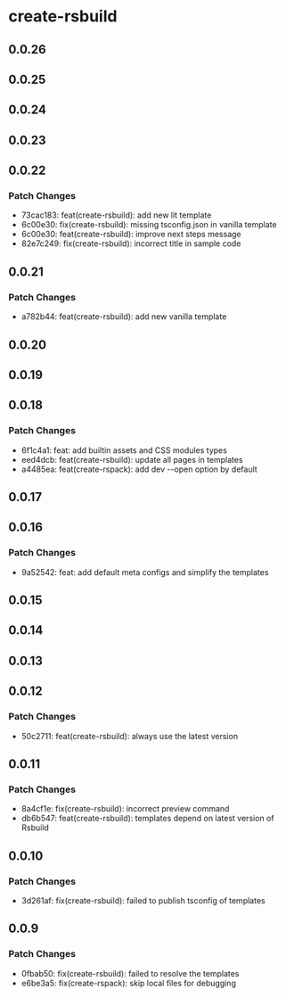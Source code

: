 # create-rsbuild

## 0.0.26

## 0.0.25

## 0.0.24

## 0.0.23

## 0.0.22

### Patch Changes

- 73cac183: feat(create-rsbuild): add new lit template
- 6c00e30: fix(create-rsbuild): missing tsconfig.json in vanilla template
- 6c00e30: feat(create-rsbuild): improve next steps message
- 82e7c249: fix(create-rsbuild): incorrect title in sample code

## 0.0.21

### Patch Changes

- a782b44: feat(create-rsbuild): add new vanilla template

## 0.0.20

## 0.0.19

## 0.0.18

### Patch Changes

- 6f1c4a1: feat: add builtin assets and CSS modules types
- eed4dcb: feat(create-rsbuild): update all pages in templates
- a4485ea: feat(create-rspack): add dev --open option by default

## 0.0.17

## 0.0.16

### Patch Changes

- 9a52542: feat: add default meta configs and simplify the templates

## 0.0.15

## 0.0.14

## 0.0.13

## 0.0.12

### Patch Changes

- 50c2711: feat(create-rsbuild): always use the latest version

## 0.0.11

### Patch Changes

- 8a4cf1e: fix(create-rsbuild): incorrect preview command
- db6b547: feat(create-rsbuild): templates depend on latest version of Rsbuild

## 0.0.10

### Patch Changes

- 3d261af: fix(create-rsbuild): failed to publish tsconfig of templates

## 0.0.9

### Patch Changes

- 0fbab50: fix(create-rsbuild): failed to resolve the templates
- e6be3a5: fix(create-rspack): skip local files for debugging
